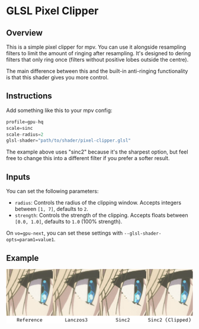# GLSL Pixel Clipper

## Overview
This is a simple pixel clipper for mpv. You can use it alongside resampling filters to limit the amount of ringing after resampling. It's designed to dering filters that only ring once (filters without positive lobes outside the centre).

The main difference between this and the built-in anti-ringing functionality is that this shader gives you more control.

## Instructions
Add something like this to your mpv config:
```c
profile=gpu-hq
scale=sinc
scale-radius=2
glsl-shader="path/to/shader/pixel-clipper.glsl"
```
The example above uses "sinc2" because it's the sharpest option, but feel free to change this into a different filter if you prefer a softer result.

## Inputs
You can set the following parameters:
- `radius`: Controls the radius of the clipping window. Accepts integers between `[1, 7]`, defaults to `2`.
- `strength`: Controls the strength of the clipping. Accepts floats between `[0.0, 1.0]`, defaults to `1.0` (100% strength).

On `vo=gpu-next`, you can set these settings with `--glsl-shader-opts=param1=value1`.

## Example
![Pixel Clipper Example](./example.png "Pixel Clipper Example")
